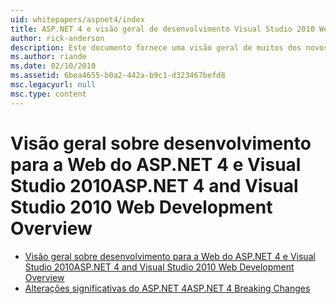 ```yaml
---
uid: whitepapers/aspnet4/index
title: ASP.NET 4 e visão geral de desenvolvimento Visual Studio 2010 Web | Microsoft Docs
author: rick-anderson
description: Este documento fornece uma visão geral de muitos dos novos recursos do ASP.NET que estão incluídos no.NET Framework 4 e no Visual Studio 2010.
ms.author: riande
ms.date: 02/10/2010
ms.assetid: 6bea4655-b0a2-442a-b9c1-d323467befd8
msc.legacyurl: null
msc.type: content
---
```

<a name="aspnet-4-and-visual-studio-2010-web-development-overview"></a><span data-ttu-id="6ad21-103">Visão geral sobre desenvolvimento para a Web do ASP.NET 4 e Visual Studio 2010</span><span class="sxs-lookup"><span data-stu-id="6ad21-103">ASP.NET 4 and Visual Studio 2010 Web Development Overview</span></span>
====================
- [<span data-ttu-id="6ad21-104">Visão geral sobre desenvolvimento para a Web do ASP.NET 4 e Visual Studio 2010</span><span class="sxs-lookup"><span data-stu-id="6ad21-104">ASP.NET 4 and Visual Studio 2010 Web Development Overview</span></span>](overview.md)
- [<span data-ttu-id="6ad21-105">Alterações significativas do ASP.NET 4</span><span class="sxs-lookup"><span data-stu-id="6ad21-105">ASP.NET 4 Breaking Changes</span></span>](breaking-changes.md)
